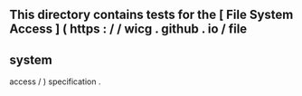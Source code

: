 This
directory
contains
tests
for
the
[
File
System
Access
]
(
https
:
/
/
wicg
.
github
.
io
/
file
-
system
-
access
/
)
specification
.
